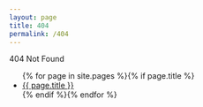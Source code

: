 ```yaml
---
layout: page
title: 404
permalink: /404
---
```


404 Not Found

<ul>{% for page in site.pages %}{% if page.title %}<li><a href="{{ page.url }}">{{ page.title }}</a></li>{% endif %}{% endfor %}</ul>
